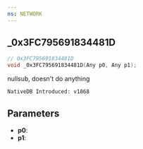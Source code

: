 ```yaml
---
ns: NETWORK
---
```

## _0x3FC795691834481D

```c
// 0x3FC795691834481D
void _0x3FC795691834481D(Any p0, Any p1);
```

nullsub, doesn't do anything

```
NativeDB Introduced: v1868
```

## Parameters
* **p0**:
* **p1**:
